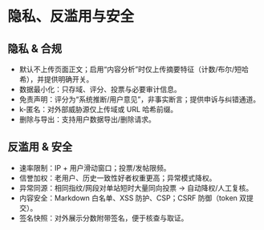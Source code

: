 # 隐私、反滥用与安全

## 隐私 & 合规
- 默认不上传页面正文；启用“内容分析”时仅上传摘要特征（计数/布尔/短哈希），并提供明确开关。
- 数据最小化：只存域、评分、投票与必要审计信息。
- 免责声明：评分为“系统推断/用户意见”，非事实断言；提供申诉与纠错通道。
- k-匿名：对外部威胁源仅上传域或 URL 哈希前缀。
- 删除与导出：支持用户数据导出/删除请求。

## 反滥用 & 安全
- 速率限制：IP + 用户滑动窗口；投票/发帖限频。
- 信誉加权：老用户、历史一致性好者权重更高；异常模式降权。
- 异常同源：相同指纹/网段对单站短时大量同向投票 → 自动降权/人工复核。
- 内容安全：Markdown 白名单、XSS 防护、CSP；CSRF 防御（token 双提交）。
- 签名快照：对外展示分数附带签名，便于核查与取证。
